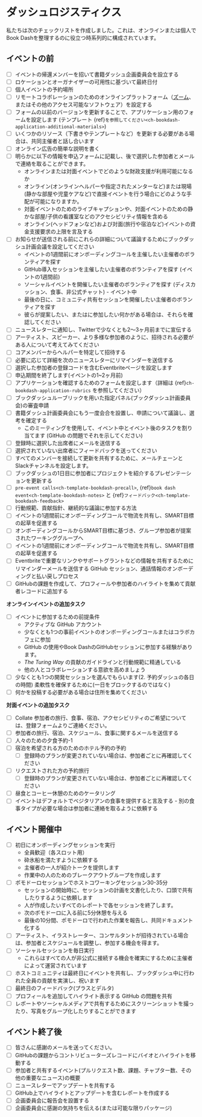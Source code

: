 # ダッシュロジスティクス

私たちは次のチェックリストを作成しました。これは、オンラインまたは個人でBook Dashを整理するのに役立つ時系列的に構成されています。

## イベントの前

- [ ] イベントの帰還メンバーを招いて書籍ダッシュ企画委員会を設立する
- [ ] ロケーションとオーガナイザーの可用性に基づいて最終日付
- [ ] 個人イベントの予約場所
- [ ] リモートコラボレーションのためのオンラインプラットフォーム（[ズーム](https://zoom.us/)、またはその他のアクセス可能なソフトウェア）を設定する
- [ ] フォームの以前のバージョンを更新することで、アプリケーション用のフォームを設定します (テンプレート {ref}`を参照してください<ch-bookdash-application-additional-materials>`)
- [ ] いくつかのリソース（下書きやテンプレートなど）を更新する必要がある場合は、共同主催者と話し合います
- [ ] オンライン広告の簡単な説明を書く
- [ ] 明らかに以下の情報を申込フォームに記載し、後で選択した参加者とメールで連絡を取ることができます。
  * オンラインまたは対面イベントでどのような財政支援が利用可能になるか
  * オンライン(オンラインヘルパーや指定されたメンターなど)または現場(静かな部屋や児童ケアなど)で直接イベントを行う場合にどのような手配が可能になりますか。
  * 対面イベントのためのライブキャプションや、対面イベントのための静かな部屋/子供の看護室などのアクセシビリティ情報を含める
  * オンライン(ヘッドフォンなど)および対面(旅行や宿泊など)イベントの資金支援要求の上限を言及する
- [ ] お知らせが送信される前にこれらの詳細について議論するためにブックダッシュ計画会議を設定してください
  * イベントの1週間前にオンボーディングコールを主催したい主催者のボランティアを探す
  * GitHub導入セッションを主催したい主催者のボランティアを探す (イベントの1週間前)
  * ソーシャルイベントを開催したい主催者のボランティアを探す (ディスカッション、食事、非公式チャット) - イベント中
  * 最後の日に、コミュニティ共有セッションを開催したい主催者のボランティアを探す
  * 彼らが提案したい、またはに参加したい何かがある場合は、それらを確認してください
- [ ] ニュースレターに通知し、Twitterで少なくとも2〜3ヶ月前までに宣伝する
- [ ] アーティスト、スピーカー、より多様な参加者のように、招待される必要がある人について考えてみてください
- [ ] コアメンバーからヘルパーを特定して招待する
- [ ] 必要に応じて詳細を次のニュースレターにリマインダーを送信する
- [ ] 選択した参加者の登録コードを含むEventbriteページを設定します
- [ ] 申込期間を終了します(イベントの1~2ヶ月前)
- [ ] アプリケーションを確認するためのフォームを設定します（詳細は {ref}`ch-bookdash-application-rubrics` を参照してください）
- [ ] ブックダッシュルーブリックを用いた指定パネル(ブックダッシュ計画委員会)の審査申請
- [ ] 書籍ダッシュ計画委員会にもう一度会合を設置し、申請について議論し、選考を確定する
  * このミーティングを使用して、イベント中とイベント後のタスクを割り当てます (GitHub の問題でそれを示してください)
- [ ] 登録時に選択した出席者にメールを送信する
- [ ] 選択されていない出席者にフィードバックを送ってください
- [ ] すべてのメンバーを接続して更新を共有するために、メールチェーンとSlackチャンネルを設定します。
- [ ] ブックダッシュの1日目に参加者にプロジェクトを紹介するプレゼンテーションを更新する
- [ ] `pre-event calls<ch-template-bookdash-precall>`, {ref}`book dash event<ch-template-bookdash-notes>` と {ref}`フィードバック<ch-template-bookdash-feedback>`
- [ ] 行動規範、貢献指針、継続的な議論に参加する方法
- [ ] イベントの1週間前にオンボーディングコールで物流を共有し、SMART目標の起草を促進する
- [ ] オンボーディングコールからSMART目標に基づき、グループ参加者が提案されたワーキンググループへ
- [ ] イベントの1週間前にオンボーディングコールで物流を共有し、SMART目標の起草を促進する
- [ ] Eventbriteで重要なリンクやサポートグラントなどの情報を共有するためにリマインダーメールを送信する GitHub セッション、通話情報のオンボーディングと払い戻しプロセス
- [ ] GitHubの課題を作成して、プロフィールや参加者のハイライトを集めて貢献者レコードに追加する

**オンラインイベントの追加タスク**

- [ ] イベントに参加するための前提条件
  * アクティブな GitHub アカウント
  * 少なくとも1つの事前イベントのオンボーディングコールまたはコラボカフェに参加
  * GitHub の使用やBook DashのGitHubセッションに参加する経験があります。
  * _The Turing Way_ の貢献のガイドラインと行動規範に精通している
  * 他の人とコラボレーションする意欲を高めましょう
- [ ] 少なくとも1つの開発セッションを選んでもらいます(2. 予約ダッシュの各日の時間) 柔軟性を確保するために(一日をブロックするのではなく)
- [ ] 何かを投稿する必要がある場合は住所を集めてください

**対面イベントの追加タスク**

- [ ] Collate 参加者の旅行、食事、宿泊、アクセシビリティのご希望については、登録フォームよりご連絡ください。
- [ ] 参加者の旅行、宿泊、スケジュール、食事に関するメールを送信する
- [ ] 人々のための夕食予約-1
- [ ] 宿泊を希望される方のためのホテル予約の予約
  - [ ] 登録時のプランが変更されていない場合は、参加者ごとに再確認してください
- [ ] リクエストされた方の予約旅行
  - [ ] 登録時のプランが変更されていない場合は、参加者ごとに再確認してください
- [ ] 昼食とコーヒー休憩のためのケータリング
- [ ] イベントはデフォルトでベジタリアンの食事を提供すると言及する - 別の食事タイプが必要な場合は参加者に連絡を取るように依頼する

## イベント開催中

- [ ] 初日にオンボーディングセッションを実行
  * 全員歓迎（各スロット用）
  * 砕氷船を満たすように依頼する
  * 主催者の一人が紹介トークを提供します
  * 作業中の人のためのブレークアウトグループを作成します
- [ ] ポモドーロセッションでホストコワーキングセッション30-35分
  * セッションの開始時に、セッションの計画を文書化したり、口頭で共有したりするように依頼します
  * 人が作成したいすべてのレポートで各セッションを終了します。
  * 次のポモドーロに入る前に5分休憩を与える
  * 最後の10分間、ポモドーロで行われた作業を報告し、共同ドキュメント化する
- [ ] アーティスト、イラストレーター、コンサルタントが招待されている場合は、参加者とスケジュールを調整し、参加する機会を得ます。
- [ ] ソーシャルセッションを毎日実行
  * これらはすべての人が非公式に接続する機会を確実にするために主催者によって運営されています
- [ ] ホストコミュニティは最終日にイベントを共有し、ブックダッシュ中に行われた全員の貢献を実演し、祝います
- [ ] 最終日のフィードバック(プラスとデルタ)
- [ ] プロフィールを追加してハイライト表示する GitHub の問題を共有
- [ ] レポートやソーシャルメディアで共有するためにスクリーンショットを撮ったり、写真をグループ化したりすることができます

## イベント終了後

- [ ] 皆さんに感謝のメールを送ってください。
- [ ] GitHubの課題からコントリビューターズレコードにバイオとハイライトを移動する
- [ ] 参加者と共有するイベント(プルリクエスト数、課題、チャプター数、その他の重要なニュース)の概要
- [ ] ニュースレターでアップデートを共有する
- [ ] GitHub上でハイライトとアップデートを含むレポートを作成する
- [ ] 企画委員会に報告会を設置する
- [ ] 企画委員会に感謝の気持ちを伝える(または可能な限りパッケージ)
